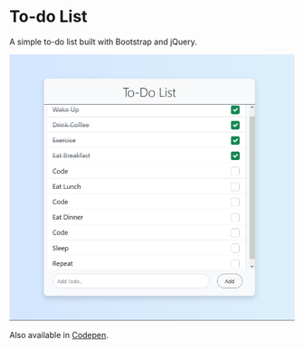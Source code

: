 # To-do List
A simple to-do list built with Bootstrap and jQuery.

![To-do List](assets/screenshot.png)

Also available in [Codepen](https://codepen.io/Ry2uko/full/PoOpKZz).
